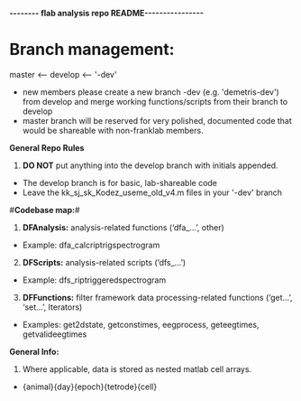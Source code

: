 **-------- flab analysis repo README----------------**
# **Branch management:** #
master <-- develop <-- '<user>-dev'

* new members please create a new branch <user>-dev (e.g. 'demetris-dev') from develop and merge working functions/scripts from their branch to develop
* master branch will be reserved for very polished, documented code that would be shareable with non-franklab members.


**General Repo Rules**
1. **DO NOT** put anything into the develop branch with initials appended. 
* The develop branch is for basic, lab-shareable code
* Leave the kk_sj_sk_Kodez_useme_old_v4.m files in your '<user>-dev' branch


#**Codebase map:**# 

1. **DFAnalysis:** analysis-related functions (‘dfa_...’, other)

* Example: dfa_calcriptrigspectrogram

2. **DFScripts:** analysis-related scripts (‘dfs_...’)

* Example: dfs_riptriggeredspectrogram

3. **DFFunctions:** filter framework data processing-related functions (‘get...’, ‘set…’, Iterators)

* Examples: get2dstate, getconstimes, eegprocess, geteegtimes, getvalideegtimes




**General Info:**

1. Where applicable, data is stored as nested matlab cell arrays.
* {animal}{day}{epoch}{tetrode}{cell}




